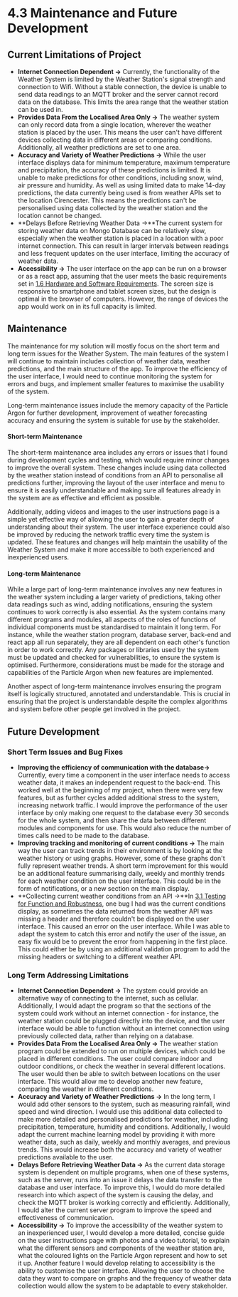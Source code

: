 # 4.3 Maintenance and Future Development

## Current Limitations of Project

* **Internet Connection Dependent ->** Currently, the functionality of the Weather System is limited by the Weather Station's signal strength and connection to Wifi. Without a stable connection, the device is unable to send data readings to an MQTT broker and the server cannot record data on the database. This limits the area range that the weather station can be used in.
* **Provides Data From the Localised Area Only ->** The weather system can only record data from a single  location, wherever the weather station is placed by the user. This means the user can't have different devices collecting data in different areas or comparing conditions. Additionally, all weather predictions are set to one area.
* **Accuracy and Variety of Weather Predictions ->** While the user interface displays data for minimum temperature, maximum temperature and precipitation, the accuracy of these predictions is limited. It is unable to make predictions for other conditions, including snow, wind, air pressure and humidity. As well as using limited data to make 14-day predictions, the data currently being used is from weather APIs set to the location Cirencester. This means the predictions can't be personalised using data collected by the weather station and the location cannot be changed.
* **Delays Before Retrieving Weather Data ->**The current system for storing weather data on Mongo Database can be relatively slow, especially when the weather station is placed in a location with a poor internet connection. This can result in larger intervals between readings and less frequent updates on the user interface, limiting the accuracy of weather data.
* **Accessibility ->** The user interface on the app can be run on a browser or as a react app, assuming that the user meets the basic requirements set in [1.6 Hardware and Software Requirements](../analysis/1.6-hardware-and-software-requirements.md). The screen size is responsive to smartphone and tablet screen sizes, but the design is optimal in the browser of computers. However, the range of devices the app would work on in its full capacity is limited.&#x20;

## Maintenance

The maintenance for my solution will mostly focus on the short term and long term issues for the Weather System. The main features of the system I will continue to maintain includes collection of weather data, weather predictions, and the main structure of the app. To improve the efficiency of the user interface, I would need to continue monitoring the system for errors and bugs, and implement smaller features to maximise the usability of the system.&#x20;

Long-term maintenance issues include the memory capacity of the Particle Argon for further development, improvement of weather forecasting accuracy and ensuring the system is suitable for use by the stakeholder.

#### Short-term Maintenance

The short-term maintenance area includes any errors or issues that I found during development cycles and testing, which would require minor changes to improve the overall system. These changes include using data collected by the weather station instead of conditions from an API to personalise all predictions further, improving the layout of the user interface and menu to ensure it is easily understandable and making sure all features already in the system are as effective and efficient as possible.

Additionally, adding videos and images to the user instructions page is a simple yet effective way of allowing the user to gain a greater depth of understanding about their system. The user interface experience could also be improved by reducing the network traffic every time the system is updated. These features and changes will help maintain the usability of the Weather System and make it more accessible to both experienced and inexperienced users.

#### Long-term Maintenance

While a large part of long-term maintenance involves any new features in the weather system including a larger variety of predictions, taking other data readings such as wind, adding notifications, ensuring the system continues to work correctly is also essential. As the system contains many different programs and modules, all aspects of the roles of functions of individual components must be standardised to maintain it long term. For instance, while the weather station program, database server, back-end and react app all run separately, they are all dependent on each other's function in order to work correctly. Any packages or libraries used by the system must be updated and checked for vulnerabilities, to ensure the system is optimised. Furthermore, considerations must be made for the storage and capabilities of the Particle Argon when new features are implemented.

Another aspect of long-term maintenance involves ensuring the program itself is logically structured, annotated and understandable. This is crucial in ensuring that the project is understandable despite the complex algorithms and system before other people get involved in the project.

## Future Development

### Short Term Issues and Bug Fixes

* **Improving the efficiency of communication with the database->** Currently, every time a component in the user interface needs to access weather data, it makes an independent request to the back-end. This worked well at the beginning of my project, when there were very few features, but as further cycles added additional stress to the system, increasing network traffic. I would improve the performance of the user interface by only making one request to the database every 30 seconds for the whole system, and then share the data between different modules and components for use. This would also reduce the number of times calls need to be made to the database.
* **Improving tracking and monitoring of current conditions ->** The main way the user can track trends in their environment is by looking at the weather history or using graphs. However, some of these graphs don't fully represent weather trends. A short term improvement for this would be an additional feature summarising daily, weekly and monthly trends for each weather condition on the user interface. This could be in the form of notifications, or a new section on the main display.
* **Collecting current weather conditions from an API ->**In [3.1 Testing for Function and Robustness](../testing/3.1-robustness.md#dealing-with-missing-data), one bug I had was the current conditions display, as sometimes the data returned from the weather API was missing a header and therefore couldn't be displayed on the user interface. This caused an error on the user interface. While I was able to adapt the system to catch this error and notify the user of the issue, an easy fix would be to prevent the error from happening in the first place. This could either be by using an additional validation program to add the missing headers or switching to a different weather API.

### Long Term Addressing Limitations

* **Internet Connection Dependent ->** The system could provide an alternative way of connecting to the internet, such as cellular. Additionally, I would adapt the program so that the sections of the system could work without an internet connection - for instance, the weather station could be plugged directly into the device, and the user interface would be able to function without an internet connection using previously collected data, rather than relying on a database.
* **Provides Data From the Localised Area Only ->** The weather station program could be extended to run on multiple devices, which could be placed in different conditions. The user could compare indoor and outdoor conditions, or check the weather in several different locations. The user would then be able to switch between locations on the user interface. This would allow me to develop another new feature, comparing the weather in different conditions.
* **Accuracy and Variety of Weather Predictions ->** In the long term, I would add other sensors to the system, such as measuring rainfall, wind speed and wind direction. I would use this additional data collected to make more detailed and personalised predictions for weather, including precipitation, temperature, humidity and conditions. Additionally, I would adapt the current machine learning model by providing it with more weather data, such as daily, weekly and monthly averages, and previous trends. This would increase both the accuracy and variety of weather predictions available to the user.
* **Delays Before Retrieving Weather Data ->** As the current data storage system is dependent on multiple programs, when one of these systems, such as the server, runs into an issue it delays the data transfer to the database and user interface. To improve this, I would do more detailed research into which aspect of the system is causing the delay, and check the MQTT broker is working correctly and efficiently. Additionally, I would alter the current server program to improve the speed and effectiveness of communication.
* **Accessibility ->** To improve the accessibility of the weather system to an inexperienced user, I would develop a more detailed, concise guide on the user instructions page with photos and a video tutorial, to explain what the different sensors and components of the weather station are, what the coloured lights on the Particle Argon represent and how to set it up. Another feature I would develop relating to accessibility is the ability to customise the user interface. Allowing the user to choose the data they want to compare on graphs and the frequency of weather data collection would allow the system to be adaptable to every stakeholder.

